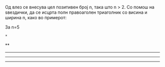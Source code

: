 Од влез се внесува цел позитивен број n, така што n > 2. Со помош на ѕвездички, да се исцрта полн правоаголен триаголник со висина и ширина n, како во примерот:

За n=5

    *
   **
  ***
 ****
*****
